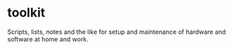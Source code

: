 # toolkit
Scripts, lists, notes and the like for setup and maintenance of hardware and software at home and work.
